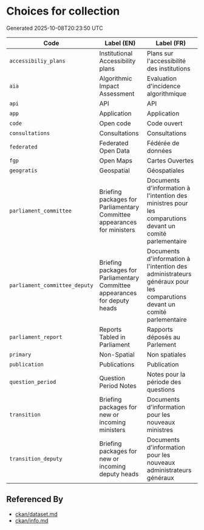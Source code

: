 # Choices for collection

Generated 2025-10-08T20:23:50 UTC

| Code | Label (EN) | Label (FR) |
|------|------------|------------|
| `accessibiliy_plans` | Institutional Accessibility plans | Plans sur l'accessibilité des institutions |
| `aia` | Algorithmic Impact Assessment | Evaluation d'incidence algorithmique |
| `api` | API | API |
| `app` | Application | Application |
| `code` | Open code | Code ouvert |
| `consultations` | Consultations | Consultations |
| `federated` | Federated Open Data | Fédérée de données |
| `fgp` | Open Maps | Cartes Ouvertes |
| `geogratis` | Geospatial | Géospatiales |
| `parliament_committee` | Briefing packages for Parliamentary Committee appearances for ministers | Documents d'information à l'intention des ministres pour les comparutions devant un comité parlementaire |
| `parliament_committee_deputy` | Briefing packages for Parliamentary Committee appearances for deputy heads | Documents d'information à l'intention des administrateurs généraux pour les comparutions devant un comité parlementaire |
| `parliament_report` | Reports Tabled in Parliament | Rapports déposés au Parlement |
| `primary` | Non-Spatial | Non spatiales |
| `publication` | Publications | Publication |
| `question_period` | Question Period Notes | Notes pour la période des questions |
| `transition` | Briefing packages for new or incoming ministers | Documents d'information pour les nouveaux ministres |
| `transition_deputy` | Briefing packages for new or incoming deputy heads | Documents d'information pour les nouveaux administrateurs généraux |


## Referenced By

- [ckan/dataset.md](../ckan/dataset.md)
- [ckan/info.md](../ckan/info.md)
